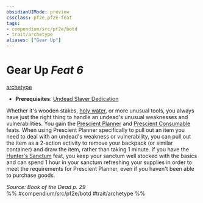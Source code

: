 ```yaml
---
obsidianUIMode: preview
cssclass: pf2e,pf2e-feat
tags:
- compendium/src/pf2e/botd
- trait/archetype
aliases: ["Gear Up"]
---
```

# Gear Up  *Feat 6*  
[archetype](/rules/traits/archetype.md)  

- **Prerequisites**: [Undead Slayer Dedication](/compendium/feats/undead-slayer-dedication-botd.md)

Whether it's wooden stakes, [holy water](/compendium/equipment/items/holy-water.md), or more unusual tools, you always have just the right thing to handle an undead's unusual weaknesses and vulnerabilities. You gain the [Prescient Planner](/compendium/feats/prescient-planner-apg.md) and [Prescient Consumable](/compendium/feats/prescient-consumable-apg.md) feats. When using Prescient Planner specifically to pull out an item you need to deal with an undead's weakness or vulnerability, you can pull out the item as a 2-action activity to remove your backpack (or similar container) and draw the item, rather than taking 1 minute. If you have the [Hunter's Sanctum](/compendium/feats/hunters-sanctum-botd.md) feat, you keep your sanctum well stocked with the basics and can spend 1 hour in your sanctum refreshing your supplies in order to meet the requirements for Prescient Planner, even if you haven't been able to purchase goods.

*Source: Book of the Dead p. 29*  
%% #compendium/src/pf2e/botd #trait/archetype %%